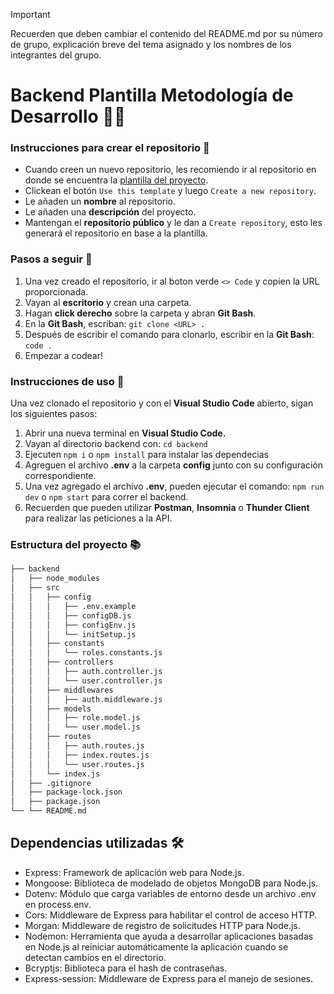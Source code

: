 > [!IMPORTANT]
> Recuerden que deben cambiar el contenido del README.md por su número de grupo, explicación breve del tema asignado y los nombres de los integrantes del grupo.

# Backend Plantilla Metodología de Desarrollo 🧑‍🚀

### Instrucciones para crear el repositorio 📝

- Cuando creen un nuevo repositorio, les recomiendo ir al repositorio en donde se encuentra la [plantilla del proyecto](https://github.com/Didudocl/Plantilla-Proyecto-MDD).
- Clickean el botón `Use this template` y luego `Create a new repository`.
- Le añaden un **nombre** al repositorio.
- Le añaden una **descripción** del proyecto.
- Mantengan el **repositorio público** y le dan a `Create repository`, esto les generará el repositorio en base a la plantilla.

### Pasos a seguir 📝

1. Una vez creado el repositorio, ir al boton verde `<> Code` y copien la URL proporcionada.
2. Vayan al **escritorio** y crean una carpeta.
3. Hagan **click derecho** sobre la carpeta y abran **Git Bash**.
4. En la **Git Bash**, escriban: `git clone <URL> .`
5. Después de escribir el comando para clonarlo, escribir en la **Git Bash**: `code .`
6. Empezar a codear!


### Instrucciones de uso 📝

Una vez clonado el repositorio y con el **Visual Studio Code** abierto, sigan los siguientes pasos:

1. Abrir una nueva terminal en **Visual Studio Code.**
2. Vayan al directorio backend con: `cd backend`
3. Ejecuten `npm i` o `npm install` para instalar las dependecias
4. Agreguen el archivo **.env** a la carpeta **config** junto con su configuración correspondiente.
5. Una vez agregado el archivo **.env**, pueden ejecutar el comando: `npm run dev` o `npm start` para correr el backend.
6. Recuerden que pueden utilizar **Postman**, **Insomnia** o **Thunder Client** para realizar las peticiones a la API.


### Estructura del proyecto 📚

```bash
├── backend
│   ├── node_modules
│   ├── src
│   │   ├── config
│   │   │   ├── .env.example
│   │   │   ├── configDB.js
│   │   │   ├── configEnv.js
│   │   │   └── initSetup.js
│   │   ├── constants
│   │   │   └── roles.constants.js
│   │   ├── controllers
│   │   │   ├── auth.controller.js
│   │   │   └── user.controller.js
│   │   ├── middlewares
│   │   │   ├── auth.middleware.js
│   │   ├── models
│   │   │   ├── role.model.js
│   │   │   └── user.model.js
│   │   ├── routes
│   │   │   ├── auth.routes.js
│   │   │   ├── index.routes.js
│   │   │   └── user.routes.js
│   │   └── index.js
│   ├── .gitignore
│   ├── package-lock.json
│   ├── package.json
└── └── README.md
```

## Dependencias utilizadas 🛠️

- Express: Framework de aplicación web para Node.js.
- Mongoose: Biblioteca de modelado de objetos MongoDB para Node.js.
- Dotenv: Módulo que carga variables de entorno desde un archivo .env en process.env.
- Cors: Middleware de Express para habilitar el control de acceso HTTP.
- Morgan: Middleware de registro de solicitudes HTTP para Node.js.
- Nodemon: Herramienta que ayuda a desarrollar aplicaciones basadas en Node.js al reiniciar automáticamente la aplicación cuando se detectan cambios en el directorio.
- Bcryptjs: Biblioteca para el hash de contraseñas.
- Express-session: Middleware de Express para el manejo de sesiones.